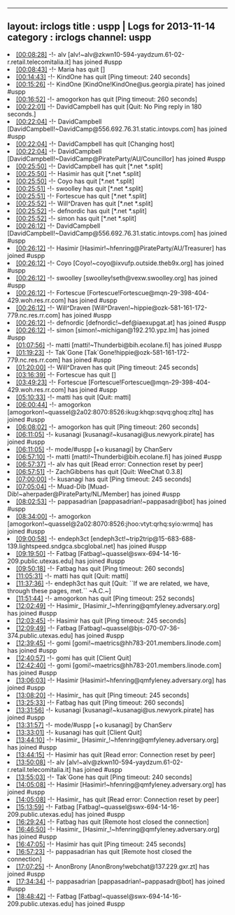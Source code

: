 
---
layout: irclogs
title : uspp | Logs for 2013-11-14
category : irclogs
channel: uspp
---
<li class="logitem"><a href="#00:08:28" name="00:08:28" class="time">[00:08:28]</a> -!- <span class="join">alv</span> [alv!~alv@zkwn10-594-yaydzum.61-02-r.retail.telecomitalia.it] has joined #uspp </li>
<li class="logitem"><a href="#00:08:43" name="00:08:43" class="time">[00:08:43]</a> -!- <span class="quit">Maria</span> has quit [] </li>
<li class="logitem"><a href="#00:14:43" name="00:14:43" class="time">[00:14:43]</a> -!- <span class="quit">KindOne</span> has quit [Ping timeout: 240 seconds] </li>
<li class="logitem"><a href="#00:15:26" name="00:15:26" class="time">[00:15:26]</a> -!- <span class="join">KindOne</span> [KindOne!KindOne@us.georgia.pirate] has joined #uspp </li>
<li class="logitem"><a href="#00:16:52" name="00:16:52" class="time">[00:16:52]</a> -!- <span class="quit">amogorkon</span> has quit [Ping timeout: 260 seconds] </li>
<li class="logitem"><a href="#00:22:01" name="00:22:01" class="time">[00:22:01]</a> -!- <span class="quit">DavidCampbell</span> has quit [Quit: No Ping reply in 180 seconds.] </li>
<li class="logitem"><a href="#00:22:04" name="00:22:04" class="time">[00:22:04]</a> -!- <span class="join">DavidCampbell</span> [DavidCampbell!~DavidCamp@556.692.76.31.static.intovps.com] has joined #uspp </li>
<li class="logitem"><a href="#00:22:04" name="00:22:04" class="time">[00:22:04]</a> -!- <span class="quit">DavidCampbell</span> has quit [Changing host] </li>
<li class="logitem"><a href="#00:22:04" name="00:22:04" class="time">[00:22:04]</a> -!- <span class="join">DavidCampbell</span> [DavidCampbell!~DavidCamp@PirateParty/AU/Councillor] has joined #uspp </li>
<li class="logitem"><a href="#00:25:50" name="00:25:50" class="time">[00:25:50]</a> -!- <span class="quit">DavidCampbell</span> has quit [*.net *.split] </li>
<li class="logitem"><a href="#00:25:50" name="00:25:50" class="time">[00:25:50]</a> -!- <span class="quit">Hasimir</span> has quit [*.net *.split] </li>
<li class="logitem"><a href="#00:25:50" name="00:25:50" class="time">[00:25:50]</a> -!- <span class="quit">Coyo</span> has quit [*.net *.split] </li>
<li class="logitem"><a href="#00:25:51" name="00:25:51" class="time">[00:25:51]</a> -!- <span class="quit">swoolley</span> has quit [*.net *.split] </li>
<li class="logitem"><a href="#00:25:51" name="00:25:51" class="time">[00:25:51]</a> -!- <span class="quit">Fortescue</span> has quit [*.net *.split] </li>
<li class="logitem"><a href="#00:25:52" name="00:25:52" class="time">[00:25:52]</a> -!- <span class="quit">Will^Draven</span> has quit [*.net *.split] </li>
<li class="logitem"><a href="#00:25:52" name="00:25:52" class="time">[00:25:52]</a> -!- <span class="quit">defnordic</span> has quit [*.net *.split] </li>
<li class="logitem"><a href="#00:25:52" name="00:25:52" class="time">[00:25:52]</a> -!- <span class="quit">simon</span> has quit [*.net *.split] </li>
<li class="logitem"><a href="#00:26:12" name="00:26:12" class="time">[00:26:12]</a> -!- <span class="join">DavidCampbell</span> [DavidCampbell!~DavidCamp@556.692.76.31.static.intovps.com] has joined #uspp </li>
<li class="logitem"><a href="#00:26:12" name="00:26:12" class="time">[00:26:12]</a> -!- <span class="join">Hasimir</span> [Hasimir!~hfenring@PirateParty/AU/Treasurer] has joined #uspp </li>
<li class="logitem"><a href="#00:26:12" name="00:26:12" class="time">[00:26:12]</a> -!- <span class="join">Coyo</span> [Coyo!~coyo@ixvufp.outside.theb9x.org] has joined #uspp </li>
<li class="logitem"><a href="#00:26:12" name="00:26:12" class="time">[00:26:12]</a> -!- <span class="join">swoolley</span> [swoolley!seth@vexw.swoolley.org] has joined #uspp </li>
<li class="logitem"><a href="#00:26:12" name="00:26:12" class="time">[00:26:12]</a> -!- <span class="join">Fortescue</span> [Fortescue!Fortescue@mqn-29-398-404-429.woh.res.rr.com] has joined #uspp </li>
<li class="logitem"><a href="#00:26:12" name="00:26:12" class="time">[00:26:12]</a> -!- <span class="join">Will^Draven</span> [Will^Draven!~hippie@ozk-581-161-172-779.nc.res.rr.com] has joined #uspp </li>
<li class="logitem"><a href="#00:26:12" name="00:26:12" class="time">[00:26:12]</a> -!- <span class="join">defnordic</span> [defnordic!~def@iaexupgat.at] has joined #uspp </li>
<li class="logitem"><a href="#00:26:12" name="00:26:12" class="time">[00:26:12]</a> -!- <span class="join">simon</span> [simon!~michigan@192.210.ypz.lm] has joined #uspp </li>
<li class="logitem"><a href="#01:07:56" name="01:07:56" class="time">[01:07:56]</a> -!- <span class="join">matti</span> [matti!~Thunderbi@bih.ecolane.fi] has joined #uspp </li>
<li class="logitem"><a href="#01:19:23" name="01:19:23" class="time">[01:19:23]</a> -!- <span class="join">Tak`Gone</span> [Tak`Gone!hippie@ozk-581-161-172-779.nc.res.rr.com] has joined #uspp </li>
<li class="logitem"><a href="#01:20:00" name="01:20:00" class="time">[01:20:00]</a> -!- <span class="quit">Will^Draven</span> has quit [Ping timeout: 245 seconds] </li>
<li class="logitem"><a href="#03:16:39" name="03:16:39" class="time">[03:16:39]</a> -!- <span class="quit">Fortescue</span> has quit [] </li>
<li class="logitem"><a href="#03:49:23" name="03:49:23" class="time">[03:49:23]</a> -!- <span class="join">Fortescue</span> [Fortescue!Fortescue@mqn-29-398-404-429.woh.res.rr.com] has joined #uspp </li>
<li class="logitem"><a href="#05:10:33" name="05:10:33" class="time">[05:10:33]</a> -!- <span class="quit">matti</span> has quit [Quit: matti] </li>
<li class="logitem"><a href="#06:00:44" name="06:00:44" class="time">[06:00:44]</a> -!- <span class="join">amogorkon</span> [amogorkon!~quassel@2a02:8070:8526:ikug:khqp:sqvq:ghoq:zltq] has joined #uspp </li>
<li class="logitem"><a href="#06:08:02" name="06:08:02" class="time">[06:08:02]</a> -!- <span class="quit">amogorkon</span> has quit [Ping timeout: 260 seconds] </li>
<li class="logitem"><a href="#06:11:05" name="06:11:05" class="time">[06:11:05]</a> -!- <span class="join">kusanagi</span> [kusanagi!~kusanagi@us.newyork.pirate] has joined #uspp </li>
<li class="logitem"><a href="#06:11:05" name="06:11:05" class="time">[06:11:05]</a> -!- mode/<span class="mode">#uspp</span> [+o kusanagi] by ChanServ </li>
<li class="logitem"><a href="#06:57:10" name="06:57:10" class="time">[06:57:10]</a> -!- <span class="join">matti</span> [matti!~Thunderbi@bih.ecolane.fi] has joined #uspp </li>
<li class="logitem"><a href="#06:57:37" name="06:57:37" class="time">[06:57:37]</a> -!- <span class="quit">alv</span> has quit [Read error: Connection reset by peer] </li>
<li class="logitem"><a href="#06:57:51" name="06:57:51" class="time">[06:57:51]</a> -!- <span class="quit">ZachGibbens</span> has quit [Quit: WeeChat 0.3.8] </li>
<li class="logitem"><a href="#07:00:00" name="07:00:00" class="time">[07:00:00]</a> -!- <span class="quit">kusanagi</span> has quit [Ping timeout: 245 seconds] </li>
<li class="logitem"><a href="#07:05:04" name="07:05:04" class="time">[07:05:04]</a> -!- <span class="join">Muad-Dib</span> [Muad-Dib!~aherpader@PirateParty/NL/Member] has joined #uspp </li>
<li class="logitem"><a href="#08:02:53" name="08:02:53" class="time">[08:02:53]</a> -!- <span class="join">pappasadrian</span> [pappasadrian!~pappasadr@bot] has joined #uspp </li>
<li class="logitem"><a href="#08:34:00" name="08:34:00" class="time">[08:34:00]</a> -!- <span class="join">amogorkon</span> [amogorkon!~quassel@2a02:8070:8526:jhoo:vtyt:qrhq:syio:wrmq] has joined #uspp </li>
<li class="logitem"><a href="#09:00:58" name="09:00:58" class="time">[09:00:58]</a> -!- <span class="join">endeph3ct</span> [endeph3ct!~trip2trip@15-683-688-139.lightspeed.sndgca.sbcglobal.net] has joined #uspp </li>
<li class="logitem"><a href="#09:19:50" name="09:19:50" class="time">[09:19:50]</a> -!- <span class="join">Fatbag</span> [Fatbag!~quassel@swx-694-14-16-209.public.utexas.edu] has joined #uspp </li>
<li class="logitem"><a href="#09:50:18" name="09:50:18" class="time">[09:50:18]</a> -!- <span class="quit">Fatbag</span> has quit [Ping timeout: 260 seconds] </li>
<li class="logitem"><a href="#11:05:31" name="11:05:31" class="time">[11:05:31]</a> -!- <span class="quit">matti</span> has quit [Quit: matti] </li>
<li class="logitem"><a href="#11:37:36" name="11:37:36" class="time">[11:37:36]</a> -!- <span class="quit">endeph3ct</span> has quit [Quit: ``If we are related, we have, through these pages, met.`` ~A.C.~] </li>
<li class="logitem"><a href="#11:51:44" name="11:51:44" class="time">[11:51:44]</a> -!- <span class="quit">amogorkon</span> has quit [Ping timeout: 252 seconds] </li>
<li class="logitem"><a href="#12:02:49" name="12:02:49" class="time">[12:02:49]</a> -!- <span class="join">Hasimir_</span> [Hasimir_!~hfenring@qmfyleney.adversary.org] has joined #uspp </li>
<li class="logitem"><a href="#12:03:45" name="12:03:45" class="time">[12:03:45]</a> -!- <span class="quit">Hasimir</span> has quit [Ping timeout: 245 seconds] </li>
<li class="logitem"><a href="#12:09:49" name="12:09:49" class="time">[12:09:49]</a> -!- <span class="join">Fatbag</span> [Fatbag!~quassel@bjs-070-07-36-374.public.utexas.edu] has joined #uspp </li>
<li class="logitem"><a href="#12:39:45" name="12:39:45" class="time">[12:39:45]</a> -!- <span class="join">gomi</span> [gomi!~maetrics@hh783-201.members.linode.com] has joined #uspp </li>
<li class="logitem"><a href="#12:40:57" name="12:40:57" class="time">[12:40:57]</a> -!- <span class="quit">gomi</span> has quit [Client Quit] </li>
<li class="logitem"><a href="#12:42:40" name="12:42:40" class="time">[12:42:40]</a> -!- <span class="join">gomi</span> [gomi!~maetrics@hh783-201.members.linode.com] has joined #uspp </li>
<li class="logitem"><a href="#13:06:03" name="13:06:03" class="time">[13:06:03]</a> -!- <span class="join">Hasimir</span> [Hasimir!~hfenring@qmfyleney.adversary.org] has joined #uspp </li>
<li class="logitem"><a href="#13:08:20" name="13:08:20" class="time">[13:08:20]</a> -!- <span class="quit">Hasimir_</span> has quit [Ping timeout: 245 seconds] </li>
<li class="logitem"><a href="#13:25:33" name="13:25:33" class="time">[13:25:33]</a> -!- <span class="quit">Fatbag</span> has quit [Ping timeout: 260 seconds] </li>
<li class="logitem"><a href="#13:31:56" name="13:31:56" class="time">[13:31:56]</a> -!- <span class="join">kusanagi</span> [kusanagi!~kusanagi@us.newyork.pirate] has joined #uspp </li>
<li class="logitem"><a href="#13:31:57" name="13:31:57" class="time">[13:31:57]</a> -!- mode/<span class="mode">#uspp</span> [+o kusanagi] by ChanServ </li>
<li class="logitem"><a href="#13:33:01" name="13:33:01" class="time">[13:33:01]</a> -!- <span class="quit">kusanagi</span> has quit [Client Quit] </li>
<li class="logitem"><a href="#13:44:10" name="13:44:10" class="time">[13:44:10]</a> -!- <span class="join">Hasimir_</span> [Hasimir_!~hfenring@qmfyleney.adversary.org] has joined #uspp </li>
<li class="logitem"><a href="#13:44:15" name="13:44:15" class="time">[13:44:15]</a> -!- <span class="quit">Hasimir</span> has quit [Read error: Connection reset by peer] </li>
<li class="logitem"><a href="#13:50:08" name="13:50:08" class="time">[13:50:08]</a> -!- <span class="join">alv</span> [alv!~alv@zkwn10-594-yaydzum.61-02-r.retail.telecomitalia.it] has joined #uspp </li>
<li class="logitem"><a href="#13:55:03" name="13:55:03" class="time">[13:55:03]</a> -!- <span class="quit">Tak`Gone</span> has quit [Ping timeout: 240 seconds] </li>
<li class="logitem"><a href="#14:05:08" name="14:05:08" class="time">[14:05:08]</a> -!- <span class="join">Hasimir</span> [Hasimir!~hfenring@qmfyleney.adversary.org] has joined #uspp </li>
<li class="logitem"><a href="#14:05:08" name="14:05:08" class="time">[14:05:08]</a> -!- <span class="quit">Hasimir_</span> has quit [Read error: Connection reset by peer] </li>
<li class="logitem"><a href="#15:13:59" name="15:13:59" class="time">[15:13:59]</a> -!- <span class="join">Fatbag</span> [Fatbag!~quassel@swx-694-14-16-209.public.utexas.edu] has joined #uspp </li>
<li class="logitem"><a href="#16:29:24" name="16:29:24" class="time">[16:29:24]</a> -!- <span class="quit">Fatbag</span> has quit [Remote host closed the connection] </li>
<li class="logitem"><a href="#16:46:50" name="16:46:50" class="time">[16:46:50]</a> -!- <span class="join">Hasimir_</span> [Hasimir_!~hfenring@qmfyleney.adversary.org] has joined #uspp </li>
<li class="logitem"><a href="#16:47:05" name="16:47:05" class="time">[16:47:05]</a> -!- <span class="quit">Hasimir</span> has quit [Ping timeout: 245 seconds] </li>
<li class="logitem"><a href="#16:57:23" name="16:57:23" class="time">[16:57:23]</a> -!- <span class="quit">pappasadrian</span> has quit [Remote host closed the connection] </li>
<li class="logitem"><a href="#17:07:25" name="17:07:25" class="time">[17:07:25]</a> -!- <span class="join">AnonBrony</span> [AnonBrony!webchat@137.229.gxr.zt] has joined #uspp </li>
<li class="logitem"><a href="#17:34:34" name="17:34:34" class="time">[17:34:34]</a> -!- <span class="join">pappasadrian</span> [pappasadrian!~pappasadr@bot] has joined #uspp </li>
<li class="logitem"><a href="#18:48:42" name="18:48:42" class="time">[18:48:42]</a> -!- <span class="join">Fatbag</span> [Fatbag!~quassel@swx-694-14-16-209.public.utexas.edu] has joined #uspp </li>


